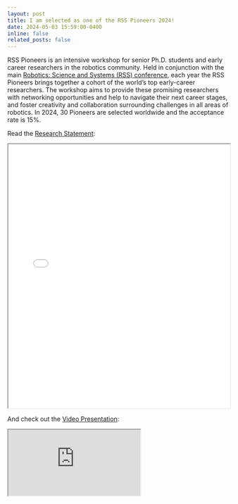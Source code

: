 ```yaml
---
layout: post
title: I am selected as one of the RSS Pioneers 2024!
date: 2024-05-03 15:59:00-0400
inline: false
related_posts: false
---
```


RSS Pioneers is an intensive workshop for senior Ph.D. students and early career researchers in the robotics community. Held in conjunction with the main [Robotics: Science and Systems (RSS) conference](https://roboticsconference.org/), each year the RSS Pioneers brings together a cohort of the world’s top early-career researchers. The workshop aims to provide these promising researchers with networking opportunities and help to navigate their next career stages, and foster creativity and collaboration surrounding challenges in all areas of robotics. In 2024, 30 Pioneers are selected worldwide and the acceptance rate is 15%.

Read the [Research Statement](assets/pdf/Shi_RSS_2024.pdf):
<iframe src="/assets/pdf/Shi_RSS_2024.pdf" width="100%" height="600px"></iframe>

And check out the [Video Presentation](https://www.youtube.com/watch?v=JcxQPgVZf9I):
<div class="embed-responsive embed-responsive-16by9">
  <iframe class="embed-responsive-item" src="https://www.youtube.com/watch?v=JcxQPgVZf9I" allowfullscreen></iframe>
</div>
